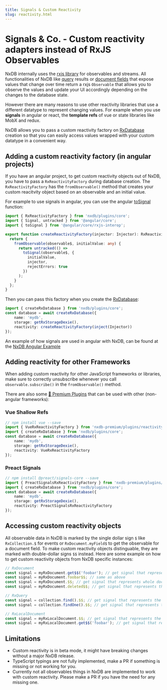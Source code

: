 ```yaml
---
title: Signals & Custom Reactivity
slug: reactivity.html
---
```


# Signals & Co. - Custom reactivity adapters instead of RxJS Observables

NxDB internally uses the [rxjs library](https://rxjs.dev/) for observables and streams. All functionalities of NxDB like [query](./rx-query.md#observe) results or [document fields](./rx-document.md#observe) that expose values that change over time return a rxjs `Observable` that allows you to observe the values and update your UI accordingly depending on the changes to the database state.

However there are many reasons to use other reactivity libraries that use a different datatype to represent changing values. For example when you use **signals** in angular or react, the **template refs** of vue or state libraries like MobX and redux.

NxDB allows you to pass a custom reactivity factory on [RxDatabase](./rx-database.md) creation so that you can easily access values wrapped with your custom datatype in a convenient way.


## Adding a custom reactivity factory (in angular projects)

If you have an angular project, to get custom reactivity objects out of NxDB, you have to pass a `RxReactivityFactory` during database creation. The `RxReactivityFactory` has the `fromObservable()` method that creates your custom reacitvity object based on an observable and an initial value.

For example to use signals in angular, you can use the angular [toSignal](https://angular.io/api/core/rxjs-interop/toSignal) function:

```ts
import { RxReactivityFactory } from 'nxdb/plugins/core';
import { Signal, untracked } from '@angular/core';
import { toSignal } from '@angular/core/rxjs-interop';

export function createReactivityFactory(injector: Injector): RxReactivityFactory<Signal<any>> {
  return {
    fromObservable(observable$, initialValue: any) {
      return untracked(() =>
        toSignal(observable$, {
          initialValue,
          injector,
          rejectErrors: true
        })
      );
    }
  };
}
```

Then you can pass this factory when you create the [RxDatabase](./rx-database.md):

```ts
import { createRxDatabase } from 'nxdb/plugins/core';
const database = await createRxDatabase({
    name: 'mydb',
    storage: getRxStorageDexie(),
    reactivity: createReactivityFactory(inject(Injector))
});
```

An example of how signals are used in angular with NxDB, can be found at the [NxDB Angular Example](https://github.com/nxpkg/nxdb/tree/master/examples/angular/src/app/components/heroes-list)

## Adding reactivity for other Frameworks

When adding custom reactivity for other JavaScript frameworks or libraries, make sure to correctly unsubscribe whenever you call `observable.subscribe()` in the `fromObservable()` method.

There are also some [👑 Premium Plugins](/premium) that can be used with other (non-angular frameworks):

### Vue Shallow Refs

```ts
// npm install vue --save
import { VueRxReactivityFactory } from 'nxdb-premium/plugins/reactivity-vue';
import { createRxDatabase } from 'nxdb/plugins/core';
const database = await createRxDatabase({
    name: 'mydb',
    storage: getRxStorageDexie(),
    reactivity: VueRxReactivityFactory
});
```

### Preact Signals

```ts
// npm install @preact/signals-core --save
import { PreactSignalsRxReactivityFactory } from 'nxdb-premium/plugins/reactivity-preact-signals';
import { createRxDatabase } from 'nxdb/plugins/core';
const database = await createRxDatabase({
    name: 'mydb',
    storage: getRxStorageDexie(),
    reactivity: PreactSignalsRxReactivityFactory
});
```


## Accessing custom reactivity objects

All observable data in NxDB is marked by the single dollar sign `$` like `RxCollection.$` for events or `RxDocument.myField$` to get the observable for a document field. To make custom reactivity objects distinguable, they are marked with double-dollar signs `$$` instead. Here are some example on how to get custom reactivity objects from NxDB specific instances:

```ts
// RxDocument
const signal = myRxDocument.get$$('foobar'); // get signal that represents the document field 'foobar'
const signal = myRxDocument.foobar$$; // same as above
const signal = myRxDocument.$$; // get signal that represents whole document over time
const signal = myRxDocument.deleted$$; // get signal that represents the deleted state of the document
```

```ts
// RxQuery
const signal = collection.find().$$; // get signal that represents the query result set over time
const signal = collection.findOne().$$; // get signal that represents the query result set over time
```

```ts
// RxLocalDocument
const signal = myRxLocalDocument.$$; // get signal that represents the whole local document state
const signal = myRxLocalDocument.get$$('foobar'); // get signal that represents the foobar field
```

## Limitations

- Custom reactivity is in beta mode, it might have breaking changes without a major NxDB release.
- TypeScript typings are not fully implemented, make a PR if something is missing or not working for you.
- Currently not all observables things in NxDB are implemented to work with custom reactivity. Please make a PR if you have the need for any missing one.
